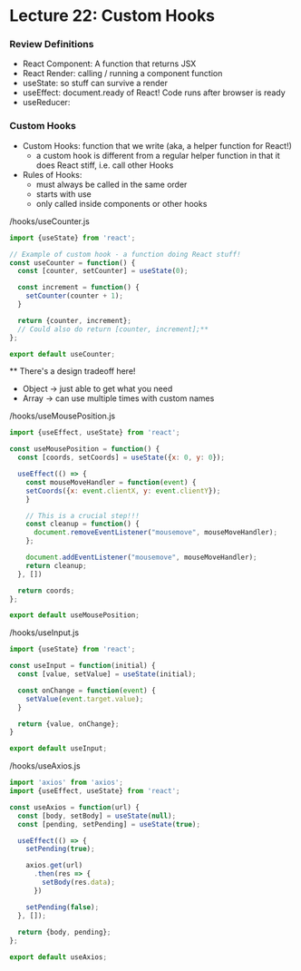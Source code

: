 # Lecture 22: Custom Hooks

### Review Definitions
- React Component: A function that returns JSX
- React Render: calling / running a component function
- useState: so stuff can survive a render
- useEffect: document.ready of React! Code runs after browser is ready
- useReducer: 

### Custom Hooks
- Custom Hooks: function that we write (aka, a helper function for React!)
  - a custom hook is different from a regular helper function in that it does React stiff, i.e. call other Hooks
- Rules of Hooks:
  - must always be called in the same order
  - starts with use
  - only called inside components or other hooks

/hooks/useCounter.js
```js
import {useState} from 'react';

// Example of custom hook - a function doing React stuff!
const useCounter = function() {
  const [counter, setCounter] = useState(0);

  const increment = function() {
    setCounter(counter + 1);
  }

  return {counter, increment};
  // Could also do return [counter, increment];**
};

export default useCounter;
```
** There's a design tradeoff here! 
  - Object &rarr; just able to get what you need
  - Array &rarr; can use multiple times with custom names

/hooks/useMousePosition.js
```js
import {useEffect, useState} from 'react';

const useMousePosition = function() {
  const [coords, setCoords] = useState({x: 0, y: 0});

  useEffect(() => {
    const mouseMoveHandler = function(event) {
    setCoords({x: event.clientX, y: event.clientY});
    }

    // This is a crucial step!!!
    const cleanup = function() {
      document.removeEventListener("mousemove", mouseMoveHandler);
    };

    document.addEventListener("mousemove", mouseMoveHandler);
    return cleanup;
  }, [])

  return coords;
};

export default useMousePosition;
```

/hooks/useInput.js
```js
import {useState} from 'react';

const useInput = function(initial) {
  const [value, setValue] = useState(initial);

  const onChange = function(event) {
    setValue(event.target.value);
  }

  return {value, onChange};
}

export default useInput;
```

/hooks/useAxios.js
```js
import 'axios' from 'axios';
import {useEffect, useState} from 'react';

const useAxios = function(url) {
  const [body, setBody] = useState(null);
  const [pending, setPending] = useState(true);

  useEffect(() => {
    setPending(true);

    axios.get(url)
      .then(res => {
        setBody(res.data);
      })

    setPending(false);
  }, []);
  
  return {body, pending};
};

export default useAxios;
```


